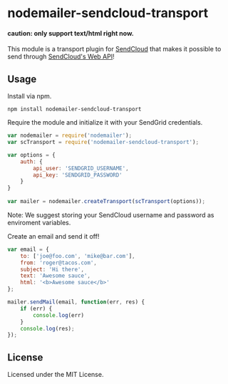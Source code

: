 # nodemailer-sendcloud-transport
#### caution: only support text/html right now.
This module is a transport plugin for [SendCloud](http://sendcloud.sohu.com/) that makes it possible to send through [SendCloud's Web API](http://sendcloud.sohu.com/api-doc/doc-index)!

## Usage
Install via npm.

    npm install nodemailer-sendcloud-transport

Require the module and initialize it with your SendGrid credentials.

```javascript
var nodemailer = require('nodemailer');
var scTransport = require('nodemailer-sendcloud-transport');

var options = {
    auth: {
        api_user: 'SENDGRID_USERNAME',
        api_key: 'SENDGRID_PASSWORD'
    }
}
    
var mailer = nodemailer.createTransport(scTransport(options));
```

Note: We suggest storing your SendCloud username and password as enviroment variables.

Create an email and send it off!

```javascript
var email = {
    to: ['joe@foo.com', 'mike@bar.com'],
    from: 'roger@tacos.com',
    subject: 'Hi there',
    text: 'Awesome sauce',
    html: '<b>Awesome sauce</b>'
};

mailer.sendMail(email, function(err, res) {
    if (err) { 
        console.log(err) 
    }
    console.log(res);
});
```
## License
Licensed under the MIT License.

